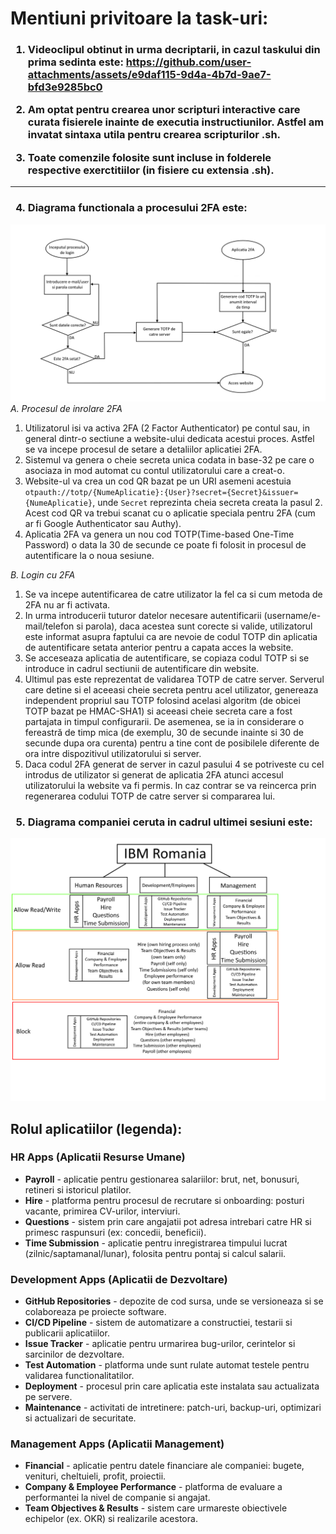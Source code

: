 <h1>Mentiuni privitoare la task-uri:</h1>
<h3>
  
1) Videoclipul obtinut in urma decriptarii, in cazul taskului din prima sedinta este:
https://github.com/user-attachments/assets/e9daf115-9d4a-4b7d-9ae7-bfd3e9285bc0

2) Am optat pentru crearea unor scripturi interactive care curata fisierele inainte de executia instructiunilor. Astfel am invatat sintaxa utila pentru crearea scripturilor .sh. 

3) Toate comenzile folosite sunt incluse in folderele respective exerctitiilor (in fisiere cu extensia .sh).
</h3>

-----------------------------------------------------------------------------------------------------

<h3>
  
4) Diagrama functionala a procesului 2FA este:
</h3>

![](Exercise1_3/solution.png)
<i>A. Procesul de inrolare 2FA</i>
  1. Utilizatorul isi va activa 2FA (2 Factor Authenticator) pe contul sau, in general dintr-o sectiune a website-ului dedicata acestui proces. Astfel se va incepe procesul de setare a detaliilor aplicatiei 2FA.
  2. Sistemul va genera o cheie secreta unica codata in base-32 pe care o asociaza in mod automat cu contul utilizatorului care a creat-o.
  3. Website-ul va crea un cod QR bazat pe un URI asemeni acestuia <code>otpauth://totp/{NumeAplicatie}:{User}?secret={Secret}&issuer={NumeAplicatie}</code>, unde <code>Secret</code> reprezinta cheia secreta creata la pasul 2. Acest cod QR va trebui scanat cu o aplicatie speciala pentru 2FA (cum ar fi Google Authenticator sau Authy).
  4. Aplicatia 2FA va genera un nou cod TOTP(Time-based One-Time Password) o data la 30 de secunde ce poate fi folosit in procesul de autentificare la o noua sesiune.

<i>B. Login cu 2FA</i>
  1. Se va incepe autentificarea de catre utilizator la fel ca si cum metoda de 2FA nu ar fi activata.
  2. In urma introducerii tuturor datelor necesare autentificarii (username/e-mail/telefon si parola), daca acestea sunt corecte si valide, utilizatorul este informat asupra faptului ca are nevoie de codul TOTP din aplicatia de autentificare setata anterior pentru a capata acces la website.
  3. Se acceseaza aplicatia de autentificare, se copiaza codul TOTP si se introduce in cadrul sectiunii de autentificare din website.
  4. Ultimul pas este reprezentat de validarea TOTP de catre server. Serverul care detine si el aceeasi cheie secreta pentru acel utilizator, genereaza independent propriul sau TOTP folosind acelasi algoritm (de obicei TOTP bazat pe HMAC-SHA1) si aceeasi cheie secreta care a fost partajata in timpul configurarii. De asemenea, se ia in considerare o fereastră de timp mica (de exemplu, 30 de secunde inainte si 30 de secunde dupa ora curenta) pentru a tine cont de posibilele diferente de ora intre dispozitivul utilizatorului si server.
  5. Daca codul 2FA generat de server in cazul pasului 4 se potriveste cu cel introdus de utilizator si generat de aplicatia 2FA atunci accesul utilizatorului la website va fi permis. In caz contrar se va reincerca prin regenerarea codului TOTP de catre server si compararea lui.

<h3>
  
5) Diagrama companiei ceruta in cadrul ultimei sesiuni este:
</h3>

![](Exercise2_3/solution.png)

<h2>Rolul aplicatiilor (legenda):</h2>
<h3>HR Apps (Aplicatii Resurse Umane)</h3>
<ul>
  <li><b>Payroll</b> - aplicatie pentru gestionarea salariilor: brut, net, bonusuri, retineri si istoricul platilor.</li>
  <li><b>Hire</b> - platforma pentru procesul de recrutare si onboarding: posturi vacante, primirea CV-urilor, interviuri.</li>
  <li><b>Questions</b> - sistem prin care angajatii pot adresa intrebari catre HR si primesc raspunsuri (ex: concedii, beneficii).</li>
  <li><b>Time Submission</b> - aplicatie pentru inregistrarea timpului lucrat (zilnic/saptamanal/lunar), folosita pentru pontaj si calcul salarii.</li>
</ul>

<h3>Development Apps (Aplicatii de Dezvoltare)</h3>
<ul>
  <li><b>GitHub Repositories</b> - depozite de cod sursa, unde se versioneaza si se colaboreaza pe proiecte software.</li>
  <li><b>CI/CD Pipeline</b> - sistem de automatizare a constructiei, testarii si publicarii aplicatiilor.</li>
  <li><b>Issue Tracker</b> - aplicatie pentru urmarirea bug-urilor, cerintelor si sarcinilor de dezvoltare.</li>
  <li><b>Test Automation</b> - platforma unde sunt rulate automat testele pentru validarea functionalitatilor.</li>
  <li><b>Deployment</b> - procesul prin care aplicatia este instalata sau actualizata pe servere.</li>
  <li><b>Maintenance</b> - activitati de intretinere: patch-uri, backup-uri, optimizari si actualizari de securitate.</li>
</ul>

<h3>Management Apps (Aplicatii Management)</h3>
<ul>
  <li><b>Financial</b> - aplicatie pentru datele financiare ale companiei: bugete, venituri, cheltuieli, profit, proiectii.</li>
  <li><b>Company & Employee Performance</b> - platforma de evaluare a performantei la nivel de companie si angajat.</li>
  <li><b>Team Objectives & Results</b> - sistem care urmareste obiectivele echipelor (ex. OKR) si realizarile acestora.</li>
</ul>
